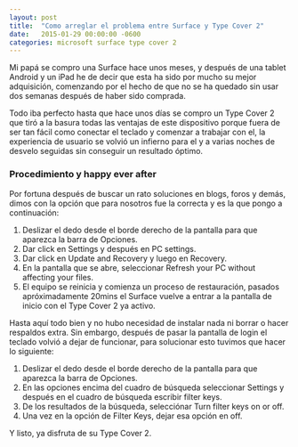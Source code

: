 ```yaml
---
layout: post
title:  "Como arreglar el problema entre Surface y Type Cover 2"
date:   2015-01-29 00:00:00 -0600
categories: microsoft surface type cover 2
---
```

Mi papá se compro una Surface hace unos meses, y después de una tablet Android y un iPad he de decir que esta ha sido por mucho su mejor adquisición, comenzando por el hecho de que no se ha quedado sin usar dos semanas después de haber sido comprada.

Todo iba perfecto hasta que hace unos días se compro un Type Cover 2 que tiró a la basura todas las ventajas de este dispositivo porque fuera de ser tan fácil como conectar el teclado y comenzar a trabajar con el, la experiencia de usuario se volvió un infierno para el y a varias noches de desvelo seguidas sin conseguir un resultado óptimo.

### Procedimiento y happy ever after
Por fortuna después de buscar un rato soluciones en blogs, foros y demás, dimos con la opción que para nosotros fue la correcta y es la que pongo a continuación:

1. Deslizar el dedo desde el borde derecho de la pantalla para que aparezca la barra de Opciones.
2. Dar click en Settings y después en PC settings.
3. Dar click en Update and Recovery y luego en Recovery.
4. En la pantalla que se abre, seleccionar Refresh your PC without affecting your files.
5. El equipo se reinicia y comienza un proceso de restauración, pasados apróximadamente 20mins el Surface vuelve a entrar a la pantalla de inicio con el Type Cover 2 ya activo.

Hasta aquí todo bien y no hubo necesidad de instalar nada ni borrar o hacer respaldos extra. Sin embargo, después de pasar la pantalla de login el teclado volvió a dejar de funcionar, para solucionar esto tuvimos que hacer lo siguiente:

1. Deslizar el dedo desde el borde derecho de la pantalla para que aparezca la barra de Opciones.
2. En las opciones encima del cuadro de búsqueda seleccionar Settings y después en el cuadro de búsqueda escribir filter keys.
3. De los resultados de la búsqueda, selecciónar Turn filter keys on or off.
4. Una vez en la opción de Filter Keys, dejar esa opción en off.

Y listo, ya disfruta de su Type Cover 2.